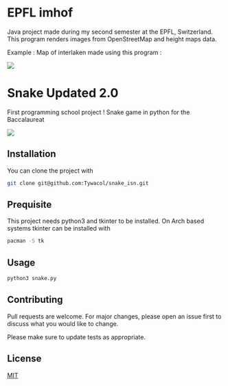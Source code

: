 # EPFL imhof

Java project made during my second semester at the EPFL, Switzerland. This program renders images from OpenStreetMap and height maps data.

Example : Map of interlaken made using this program :

![](https://github.com/Tywacol/EPFL_imhof/blob/master/examples_files/interlaken/interlakenhighHD300.png?raw=true)

# Snake Updated 2.0

First programming school project ! Snake game in python for the Baccalaureat

![](snake.gif)

## Installation

You can clone the project with
```bash
git clone git@github.com:Tywacol/snake_isn.git
```

## Prequisite

This project needs python3 and tkinter to be installed.
On Arch based systems tkinter can be installed with
```bash
pacman -S tk
```

## Usage

```bash
python3 snake.py
```

## Contributing
Pull requests are welcome. For major changes, please open an issue first to discuss what you would like to change.

Please make sure to update tests as appropriate.

## License
[MIT](https://choosealicense.com/licenses/mit/)

